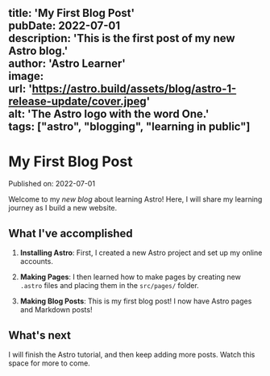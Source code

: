 
title: 'My First Blog Post'  
pubDate: 2022-07-01  
description: 'This is the first post of my new Astro blog.'  
author: 'Astro Learner'  
image:  
    url: 'https://astro.build/assets/blog/astro-1-release-update/cover.jpeg'   
    alt: 'The Astro logo with the word One.'  
tags: ["astro", "blogging", "learning in public"]  
---
# My First Blog Post

Published on: 2022-07-01

Welcome to my _new blog_ about learning Astro! Here, I will share my learning journey as I build a new website.

## What I've accomplished

1. **Installing Astro**: First, I created a new Astro project and set up my online accounts.

2. **Making Pages**: I then learned how to make pages by creating new `.astro` files and placing them in the `src/pages/` folder.

3. **Making Blog Posts**: This is my first blog post! I now have Astro pages and Markdown posts!

## What's next

I will finish the Astro tutorial, and then keep adding more posts. Watch this space for more to come.